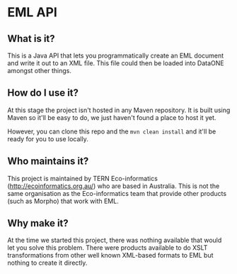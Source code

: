 # EML API
## What is it?
This is a Java API that lets you programmatically create an EML document and write it out to an XML file. This file could then be loaded into DataONE amongst other things.
## How do I use it?
At this stage the project isn't hosted in any Maven repository. It is built using Maven so it'll be easy to do, we just haven't found a place to host it yet.

However, you can clone this repo and the `mvn clean install` and it'll be ready for you to use locally.
## Who maintains it?
This project is maintained by TERN Eco-informatics (http://ecoinformatics.org.au/) who are based in Australia. This is not the same organisation as the Eco-informatics team that provide other products (such as Morpho) that work with EML. 
## Why make it?
At the time we started this project, there was nothing available that would let you solve this problem. There were products available to do XSLT transformations from other well known XML-based formats to EML but nothing to create it directly.

